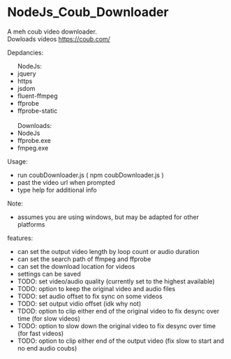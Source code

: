 # NodeJs_Coub_Downloader
 A meh coub video downloader.</br>
 Dowloads videos https://coub.com/ </br>

Depdancies:</br>
<ul>
 NodeJs:
 <li>jquery</li>
 <li>https</li>
 <li>jsdom</li>
 <li>fluent-ffmpeg</li>
 <li>ffprobe</li>
 <li>ffprobe-static</li>
 </br>
 Downloads:
 <li>NodeJs</li>
 <li>ffprobe.exe</li>
 <li>fmpeg.exe</li>
</ul>

        
Usage:
 - run coubDownloader.js ( npm coubDownloader.js )
 - past the video url when prompted
 - type help for additional info

Note:
 - assumes you are using windows, but may be adapted for other platforms

features:
 - can set the output video length by loop count or audio duration
 - can set the search path of ffmpeg and ffprobe
 - can set the download location for videos
 - settings can be saved
 - TODO: set video/audio quality (currently set to the highest available)
 - TODO: option to keep the original video and audio files
 - TODO: set audio offset to fix sync on some videos
 - TODO: set output vidio offset (idk why not)
 - TDOD: option to clip either end of the original video to fix desync over time (for slow videos)
 - TODO: option to slow down the original video to fix desync over time (for fast videos)
 - TODO: option to clip either end of the output video (fix slow to start and no end audio coubs)
        
